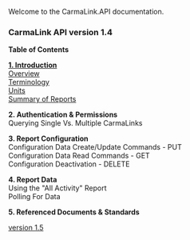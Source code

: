 Welcome to the CarmaLink.API documentation. 

<h3>CarmaLink API version 1.4</h3>

<b>Table of Contents</b>  
  
<b><a href="https://github.com/CarmaSys/CarmaLinkAPI/blob/master/Introduction.md">1. Introduction</a></b>    
<a href="https://github.com/CarmaSys/CarmaLinkAPI/blob/master/Introduction.md">Overview</a>  
<a href="https://github.com/CarmaSys/CarmaLinkAPI/blob/master/Terminology.md">Terminology</a>  
<a href="https://github.com/CarmaSys/CarmaLinkAPI/blob/master/units.md">Units</a>  
<a href="https://github.com/CarmaSys/CarmaLinkAPI/blob/1.5/SummaryOfReports.md">Summary of Reports</a>   
  
<b>2. Authentication & Permissions</b>  
Querying Single Vs. Multiple CarmaLinks  
  
<b>3. Report Configuration</b>  
Configuration Data Create/Update Commands - PUT  
Configuration Data Read Commands - GET  
Configuration Deactivation - DELETE  
  
<b>4. Report Data</b>  
Using the "All Activity" Report  
Polling For Data  
  
<b>5. Referenced Documents & Standards</b>  

<a href="https://github.com/CarmaSys/CarmaLinkAPI/tree/1.5">version 1.5</a>
